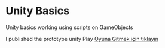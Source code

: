 Unity Basics
=======
Unity basics working using scripts on GameObjects

I published the prototype unity Play
[Oyuna Gitmek için tıklayın](https://play.unity.com/mg/other/yeni-klasor-130)


